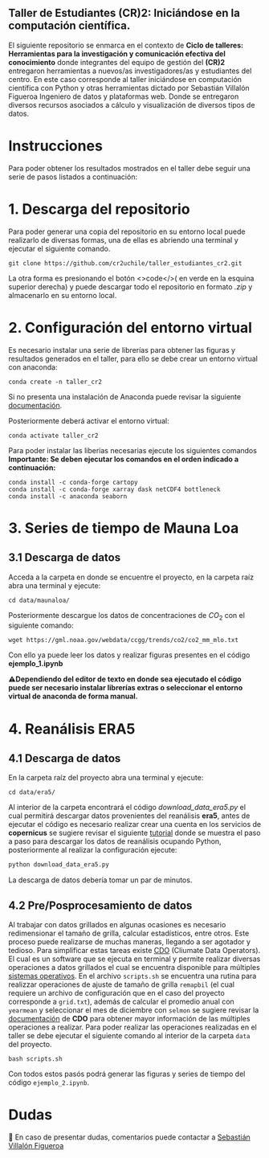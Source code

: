 ## Taller de Estudiantes (CR)2: Iniciándose en la computación científica.

El siguiente repositorio se enmarca en el contexto de **Ciclo de talleres: Herramientas para la investigación y comunicación efectiva del conocimiento** donde integrantes del equipo de gestión del **(CR)2** entregaron herramientas a nuevos/as investigadores/as y estudiantes del centro. En este caso corresponde al taller iniciándose en computación científica con Python y otras herramientas dictado por Sebastián Villalón Figueroa Ingeniero de datos y plataformas web. Donde se entregaron diversos recursos asociados a cálculo y visualización de diversos tipos de datos.

# Instrucciones

Para poder obtener los resultados mostrados en el taller debe seguir una serie de pasos listados a continuación:

# 1. Descarga del repositorio

Para poder generar una copia del repositorio en su entorno local puede realizarlo de diversas formas, una de ellas es abriendo una terminal y ejecutar el siguiente comando.

```shell
git clone https://github.com/cr2uchile/taller_estudiantes_cr2.git
```

La otra forma es presionando el botón <>code</>( en verde en la esquina superior derecha) y puede descargar todo el repositorio en formato *.zip* y almacenarlo en su entorno local.

# 2. Configuración del entorno virtual

Es necesario instalar una serie de librerías para obtener las figuras y resultados generados en el taller, para ello se debe crear un entorno virtual con anaconda:

```shell
conda create -n taller_cr2
```
Si no presenta una instalación de Anaconda puede revisar la siguiente [documentación](https://www.anaconda.com/download).

Posteriormente deberá activar el entorno virtual:

```shell
conda activate taller_cr2
```

Para poder instalar las liberias necesarias ejecute los siguientes comandos **Importante: Se deben ejecutar los comandos en el orden indicado a continuación:**

```shell
conda install -c conda-forge cartopy
conda install -c conda-forge xarray dask netCDF4 bottleneck
conda install -c anaconda seaborn
```

# 3. Series de tiempo de Mauna Loa
## 3.1 Descarga de datos

Acceda a la carpeta en donde se encuentre el proyecto, en la carpeta raíz abra una terminal y ejecute:


```shell
cd data/maunaloa/
```

Posteriormente descargue los datos de concentraciones de $CO_{2}$ con el siguiente comando:

```shell
wget https://gml.noaa.gov/webdata/ccgg/trends/co2/co2_mm_mlo.txt
```

Con ello ya puede leer los datos y realizar figuras presentes en el código **ejemplo_1.ipynb**

⚠️**Dependiendo del editor de texto en donde sea ejecutado el código puede ser necesario instalar librerías extras o seleccionar el entorno virtual de anaconda de forma manual.**

# 4. Reanálisis ERA5 
## 4.1 Descarga de datos

En la carpeta raíz del proyecto abra una terminal y ejecute:


```shell
cd data/era5/
```

Al interior de la carpeta encontrará el código *download_data_era5.py* el cual permitirá descargar datos provenientes del reanálisis **era5**, antes de ejecutar el código es necesario realizar crear una cuenta en los servicios de **copernicus** se sugiere revisar el siguiente [tutorial](https://www.youtube.com/watch?v=AmF1nn7o6Hc) donde se muestra el paso a paso para descargar los datos de reanálisis ocupando Python, posteriormente al realizar la configuración ejecute:

```python
python download_data_era5.py
```

La descarga de datos debería tomar un par de minutos.

## 4.2 Pre/Posprocesamiento de datos

Al trabajar con datos grillados en algunas ocasiones es necesario redimensionar el tamaño de grilla, calcular estadísticos, entre otros. Este proceso puede realizarse de muchas maneras, llegando a ser agotador y tedioso. Para simplificar estas tareas existe [CDO](https://code.mpimet.mpg.de/projects/cdo) (Cliumate Data Operators). El cual es un software que se ejecuta en terminal y permite realizar diversas operaciones a datos grillados el cual se encuentra disponible para múltiples [sistemas operativos](https://code.mpimet.mpg.de/projects/cdo/embedded/index.html#x1-30001.1). En el archivo `scripts.sh` se encuentra una rutina para realizzar operaciones de ajuste de tamaño de grilla `remapbil` (el cual requiere un archivo de configuración que en el caso del proyecto corresponde a `grid.txt`), además de calcular el promedio anual con `yearmean` y seleccionar el mes de diciembre con `selmon` se sugiere revisar la [documentación](https://zenodo.org/record/7112925) de **CDO** para obtener mayor información de las múltiples operaciones a realizar. Para poder realizar las operaciones realizadas en el taller se debe ejecutar el siguiente comando al interior de la carpeta `data` del proyecto.

```shell
bash scripts.sh
```

Con todos estos pasós podrá generar las figuras y series de tiempo del código `ejemplo_2.ipynb`.

# Dudas

📧 En caso de presentar dudas, comentarios puede contactar a [Sebastián Villalón Figueroa](mailto:sebastian.villalon@ug.uchile.cl?subject=[GitHub]%20Taller%20Estudiantes%20CR2%202023)
